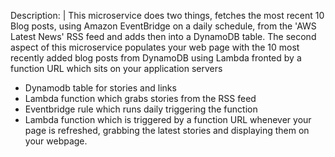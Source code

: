 Description: |
  This microservice does two things, fetches the most recent 10 Blog posts, using Amazon EventBridge on a daily schedule, from the 'AWS Latest News' RSS feed and
  adds then into a DynamoDB table. The second aspect of this microservice populates your web page with the 10 most recently added 
  blog posts from DynamoDB using Lambda fronted by a function URL which sits on your application servers 

  - Dynamodb table for stories and links
  - Lambda function which grabs stories from the RSS feed
  - Eventbridge rule which runs daily triggering the function
  - Lambda function which is triggered by a function URL whenever your page is refreshed, grabbing the latest stories and displaying them on your webpage.
